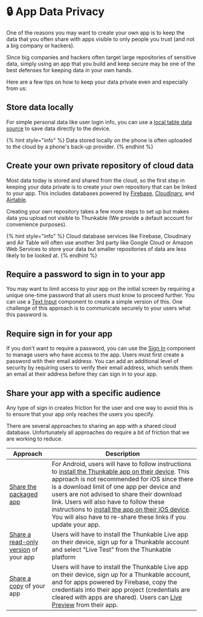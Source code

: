 # 🔒 App Data Privacy

One of the reasons you may want to create your own app is to keep the data that you often share with apps visible to only people you trust (and not a big company or hackers).

Since big companies and hackers often target large repositories of sensitive data, simply using an app that you build and keep secure may be one of the best defenses for keeping data in your own hands.

Here are a few tips on how to keep your data private even and especially from us:

## Store data locally

For simple personal data like user login info, you can use a [local table data source](data-sources.md#create-your-own-table) to save data directly to the device.

{% hint style="info" %}
Data stored locally on the phone is often uploaded to the cloud by a phone's back-up provider.
{% endhint %}

## Create your own private repository of cloud data

Most data today is stored and shared from the cloud, so the first step in keeping your data private is to create your own repository that can be linked to your app. This includes databases powered by [Firebase](https://firebase.google.com/), [Cloudinary](https://cloudinary.com/), and  [Airtable](https://www.airtable.com/).

Creating your own repository takes a few more steps to set up but makes data you upload not visible to Thunkable (We provide a default account for convenience purposes).

{% hint style="info" %}
Cloud database services like Firebase, Cloudinary and Air Table will often use another 3rd party like Google Cloud or Amazon Web Services to store your data but smaller repositories of data are less likely to be looked at.
{% endhint %}

## Require a password to sign in to your app

You may want to limit access to your app on the initial screen by requiring a unique one-time password that all users must know to proceed further. You can use a [Text Input](text-input.md#set-up-for-passwords) component to create a simple version of this. One challenge of this approach is to communicate securely to your users what this password is.

## Require sign in for your app

If you don't want to require a password, you can use the [Sign In](sign-in.md) component to manage users who have access to the app. Users must first create a password with their email address. You can add an additional level of security by requiring users to verify their email address, which sends them an email at their address before they can sign in to your app.

## Share your app with a specific audience

Any type of sign in creates friction for the user and one way to avoid this is to ensure that your app only reaches the users you specify.

There are several approaches to sharing an app with a shared cloud database. Unfortunately all approaches do require a bit of friction that we are working to reduce.

| Approach                                                                                                  | Description                                                                                                                                                                                                                                                                                                                                                                                                                                                                                                                               |
| --------------------------------------------------------------------------------------------------------- | ----------------------------------------------------------------------------------------------------------------------------------------------------------------------------------------------------------------------------------------------------------------------------------------------------------------------------------------------------------------------------------------------------------------------------------------------------------------------------------------------------------------------------------------- |
| [Share the packaged app](download.md#download-and-install-android-app)                                    | For Android, users will have to follow instructions to [install the Thunkable app on their device](download.md#to-install-allow-apps-from-unknown-sources). This approach is not recommended for iOS since there is a download limit of one app per device and users are not advised to share their download link.  Users will also have to follow these instructions to [install the app on their iOS device](download.md#to-install-trust-thunkable-on-your-device). You will also have to re-share these links if you update your app. |
| [Share a read-only version](share-1.md#share-a-read-only-version-of-your-app-project-by-link) of your app | Users will have to install the Thunkable Live app on their device, sign up for a Thunkable account and select "Live Test" from the Thunkable platform                                                                                                                                                                                                                                                                                                                                                                                     |
| [Share a copy](share-1.md#share-a-copy-of-your-app-project-by-link) of your app                           | Users will have to install the Thunkable Live app on their device, sign up for a Thunkable account, and for apps powered by Firebase, copy the credentials into their app project (credentials are cleared with apps are shared). Users can [Live Preview](live-test.md#live-preview-android-only) from their app.                                                                                                                                                                                                                        |
